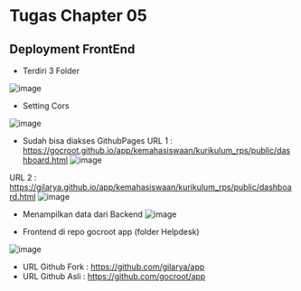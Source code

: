 # Tugas Chapter 05
## Deployment FrontEnd
- Terdiri 3 Folder 

![image](https://github.com/gocroot/app/assets/93990041/d5369672-2786-47a6-a847-6d13bc4774e7)

- Setting Cors

![image](https://github.com/gocroot/app/assets/93990041/08a719b7-f2ac-4c6f-ba46-05609bed18fa)

- Sudah bisa diakses GithubPages
 URL 1 :  https://gocroot.github.io/app/kemahasiswaan/kurikulum_rps/public/dashboard.html
![image](https://github.com/GilarYa/1214022/assets/93990041/b5262d06-d761-41f2-bf61-1b17babf1175)

URL 2 : https://gilarya.github.io/app/kemahasiswaan/kurikulum_rps/public/dashboard.html
![image](https://github.com/GilarYa/1214022/assets/93990041/3a7f7516-7a10-42f6-b784-2259e6bf4e78)

- Menampilkan data dari Backend
![image](https://github.com/gocroot/app/assets/93990041/290cf6cc-c5aa-42f2-85ad-232aeaddd23b)

- Frontend di repo gocroot app (folder Helpdesk)

![image](https://github.com/gocroot/app/assets/93990041/055f3b27-e9e2-48b1-93cc-c1f67285af5e)

- URL Github Fork : https://github.com/gilarya/app
- URL Github Asli : https://github.com/gocroot/app